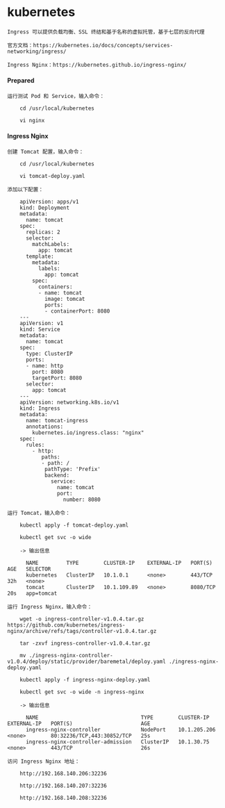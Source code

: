 
# kubernetes

    Ingress 可以提供负载均衡、SSL 终结和基于名称的虚拟托管，基于七层的反向代理

    官方文档：https://kubernetes.io/docs/concepts/services-networking/ingress/

    Ingress Nginx：https://kubernetes.github.io/ingress-nginx/

#### Prepared

    运行测试 Pod 和 Service，输入命令：

        cd /usr/local/kubernetes

        vi nginx

#### Ingress Nginx

    创建 Tomcat 配置，输入命令：

        cd /usr/local/kubernetes

        vi tomcat-deploy.yaml

    添加以下配置：

        apiVersion: apps/v1
        kind: Deployment
        metadata:
          name: tomcat
        spec:
          replicas: 2
          selector:
            matchLabels:
              app: tomcat
          template:
            metadata:
              labels:
                app: tomcat
            spec:
              containers:
              - name: tomcat
                image: tomcat
                ports:
                - containerPort: 8080
        ---
        apiVersion: v1
        kind: Service
        metadata:
          name: tomcat
        spec:
          type: ClusterIP
          ports:
          - name: http
            port: 8080
            targetPort: 8080
          selector:
            app: tomcat
        ---
        apiVersion: networking.k8s.io/v1
        kind: Ingress
        metadata:
          name: tomcat-ingress
          annotations:
            kubernetes.io/ingress.class: "nginx"
        spec:
          rules:
            - http:
               paths:
               - path: /
                pathType: 'Prefix'
                backend:
                  service:
                    name: tomcat
                    port:
                      number: 8080

    运行 Tomcat，输入命令：

        kubectl apply -f tomcat-deploy.yaml

        kubectl get svc -o wide

        -> 输出信息

          NAME         TYPE        CLUSTER-IP    EXTERNAL-IP   PORT(S)    AGE   SELECTOR
          kubernetes   ClusterIP   10.1.0.1      <none>        443/TCP    32h   <none>
          tomcat       ClusterIP   10.1.109.89   <none>        8080/TCP   20s   app=tomcat

    运行 Ingress Nginx，输入命令：

        wget -o ingress-controller-v1.0.4.tar.gz https://github.com/kubernetes/ingress-nginx/archive/refs/tags/controller-v1.0.4.tar.gz

        tar -zxvf ingress-controller-v1.0.4.tar.gz

        mv ./ingress-nginx-controller-v1.0.4/deploy/static/provider/baremetal/deploy.yaml ./ingress-nginx-deploy.yaml

        kubectl apply -f ingress-nginx-deploy.yaml

        kubectl get svc -o wide -n ingress-nginx

        -> 输出信息

          NAME                                 TYPE        CLUSTER-IP     EXTERNAL-IP   PORT(S)                      AGE
          ingress-nginx-controller             NodePort    10.1.205.206   <none>        80:32236/TCP,443:30852/TCP   25s
          ingress-nginx-controller-admission   ClusterIP   10.1.30.75     <none>        443/TCP                      26s

    访问 Ingress Nginx 地址：

        http://192.168.140.206:32236

        http://192.168.140.207:32236

        http://192.168.140.208:32236
